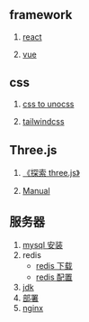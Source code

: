 #

## framework

1. [react](https://react.docschina.org)

2. [vue](https://cn.vuejs.org/)

## css

1. [css to unocss](https://to-unocss.netlify.app)

2. [tailwindcss](https://tailwind.nodejs.cn/docs/installation)

## Three.js

1. [《探索 three.js》](https://discoverthreejs.com/zh/)

2. [Manual](https://threejs.org/manual/)

## 服务器

1. [mysql 安装](https://blog.csdn.net/m0_74824661/article/details/143985660)
2. redis
   - [redis 下载](https://github.com/redis/redis/releases/tag/6.2.6)
   - [redis 配置](https://blog.csdn.net/weixin_50083085/article/details/136881160)
3. [jdk](https://blog.csdn.net/weixin_41394654/article/details/123442460)
4. [部署](https://blog.csdn.net/Elon15/article/details/124516929)
5. [nginx](https://blog.csdn.net/weixin_47110096/article/details/135741324)
